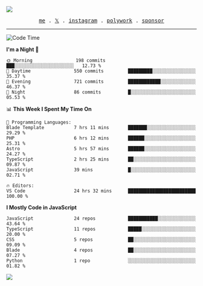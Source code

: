 <img style="bottom: 800px;" src="https://imgur.com/rilHVxA.png"/>
<p align="center">
  <samp>
    <a href="https://fayln.com">me</a> .
    <!-- <a href="https://fayln.com/projects">projects</a> . -->
    <a href="https://go.fayln.com/twitter">𝕏</a> .
    <a href="https://go.fayln.com/instagram">instagram</a> .
    <a href="https://go.fayln.com/polywork">polywork</a> .
    <a href="https://github.com/sponsors/faridhnzz">sponsor</a>
  </samp>
</p>

---
<!--START_SECTION:waka-->
![Code Time](http://img.shields.io/badge/Code%20Time-2%2C327%20hrs%2020%20mins-blue)

**I'm a Night 🦉** 

```text
🌞 Morning                198 commits         ███░░░░░░░░░░░░░░░░░░░░░░   12.73 % 
🌆 Daytime                550 commits         █████████░░░░░░░░░░░░░░░░   35.37 % 
🌃 Evening                721 commits         ████████████░░░░░░░░░░░░░   46.37 % 
🌙 Night                  86 commits          █░░░░░░░░░░░░░░░░░░░░░░░░   05.53 % 
```


📊 **This Week I Spent My Time On** 

```text
💬 Programming Languages: 
Blade Template           7 hrs 11 mins       ███████░░░░░░░░░░░░░░░░░░   29.29 % 
PHP                      6 hrs 12 mins       ██████░░░░░░░░░░░░░░░░░░░   25.31 % 
Astro                    5 hrs 57 mins       ██████░░░░░░░░░░░░░░░░░░░   24.27 % 
TypeScript               2 hrs 25 mins       ██░░░░░░░░░░░░░░░░░░░░░░░   09.87 % 
JavaScript               39 mins             █░░░░░░░░░░░░░░░░░░░░░░░░   02.71 % 

🔥 Editors: 
VS Code                  24 hrs 32 mins      █████████████████████████   100.00 % 
```

**I Mostly Code in JavaScript** 

```text
JavaScript               24 repos            ███████████░░░░░░░░░░░░░░   43.64 % 
TypeScript               11 repos            █████░░░░░░░░░░░░░░░░░░░░   20.00 % 
CSS                      5 repos             ██░░░░░░░░░░░░░░░░░░░░░░░   09.09 % 
Blade                    4 repos             ██░░░░░░░░░░░░░░░░░░░░░░░   07.27 % 
Python                   1 repo              ░░░░░░░░░░░░░░░░░░░░░░░░░   01.82 % 
```




<!--END_SECTION:waka-->

![](https://hit.yhype.me/github/profile?user_id=29797712)
